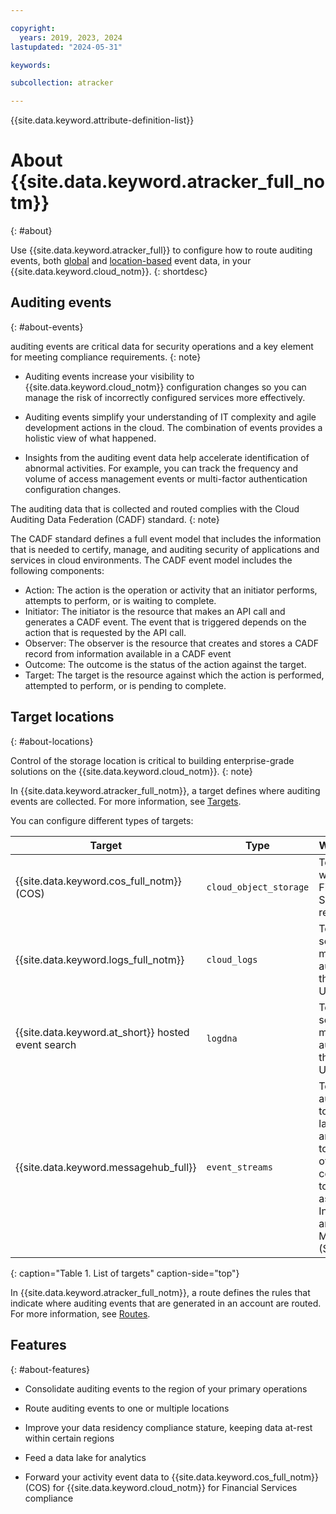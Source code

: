 ```yaml
---

copyright:
  years: 2019, 2023, 2024
lastupdated: "2024-05-31"

keywords:

subcollection: atracker

---
```


{{site.data.keyword.attribute-definition-list}}


# About {{site.data.keyword.atracker_full_notm}}
{: #about}

Use {{site.data.keyword.atracker_full}} to configure how to route auditing events, both [global](/docs/atracker?topic=atracker-event_types#event_types_global) and [location-based](/docs/atracker?topic=atracker-event_types#event_types_location) event data, in your {{site.data.keyword.cloud_notm}}.
{: shortdesc}


## Auditing events
{: #about-events}

auditing events are critical data for security operations and a key element for meeting compliance requirements.
{: note}

- Auditing events increase your visibility to {{site.data.keyword.cloud_notm}} configuration changes so you can manage the risk of incorrectly configured services more effectively.

- Auditing events simplify your understanding of IT complexity and agile development actions in the cloud. The combination of events provides a holistic view of what happened.

- Insights from the auditing event data help accelerate identification of abnormal activities. For example, you can track the frequency and volume of access management events or multi-factor authentication configuration changes.

The auditing data that is collected and routed complies with the Cloud Auditing Data Federation (CADF) standard.
{: note}

The CADF standard defines a full event model that includes the information that is needed to certify, manage, and auditing security of applications and services in cloud environments. The CADF event model includes the following components:
-	Action: The action is the operation or activity that an initiator performs, attempts to perform, or is waiting to complete.
-	Initiator: The initiator is the resource that makes an API call and generates a CADF event. The event that is triggered depends on the action that is requested by the API call.
-	Observer: The observer is the resource that creates and stores a CADF record from information available in a CADF event
-	Outcome: The outcome is the status of the action against the target.
-	Target: The target is the resource against which the action is performed, attempted to perform, or is pending to complete.



## Target locations
{: #about-locations}

Control of the storage location is critical to building enterprise-grade solutions on the {{site.data.keyword.cloud_notm}}.
{: note}

In {{site.data.keyword.atracker_full_notm}}, a target defines where auditing events are collected.  For more information, see [Targets](/docs/atracker?topic=atracker-atracker-resources#atracker-resources-targets).

You can configure different types of targets:

| Target                                      | Type                     | When to use |
|---------------------------------------------|--------------------------|------------|
| {{site.data.keyword.cos_full_notm}} (COS)   | `cloud_object_storage`   | To comply with Financial Services regulations. |
| {{site.data.keyword.logs_full_notm}}| `cloud_logs`   | To view, search, and manage auditing data through the UI. |
| {{site.data.keyword.at_short}} hosted event search | `logdna`   | To view, search, and manage auditing data through the UI. |
| {{site.data.keyword.messagehub_full}} | `event_streams`   | To send auditing data to data lakes, other analysis tools, and to other corporate tools such as Security Information and Event Management (SIEM) tools. |
{: caption="Table 1. List of targets" caption-side="top"}

In {{site.data.keyword.atracker_full_notm}}, a route defines the rules that indicate where auditing events that are generated in an account are routed. For more information, see [Routes](/docs/atracker?topic=atracker-atracker-resources#atracker-resources-routes).


## Features
{: #about-features}

- Consolidate auditing events to the region of your primary operations

- Route auditing events to one or multiple locations

- Improve your data residency compliance stature, keeping data at-rest within certain regions

- Feed a data lake for analytics

- Forward your activity event data to {{site.data.keyword.cos_full_notm}} (COS) for {{site.data.keyword.cloud_notm}} for Financial Services compliance
